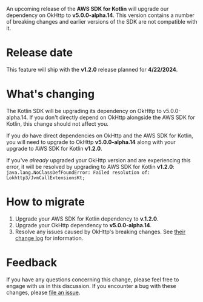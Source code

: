 An upcoming release of the **AWS SDK for Kotlin** will upgrade our dependency on OkHttp to **v5.0.0-alpha.14**. This version contains a number of breaking changes and earlier versions of the SDK are not compatible with it.

# Release date

This feature will ship with the **v1.2.0** release planned for **4/22/2024**.

# What's changing

The Kotlin SDK will be upgrading its dependency on OkHttp to v5.0.0-alpha.14. If you don't directly depend on OkHttp alongside the AWS SDK for Kotlin, this change should not affect you.

If you _do_ have direct dependencies on OkHttp and the AWS SDK for Kotlin, you will need to upgrade to OkHttp **v5.0.0-alpha.14** along with your upgrade to AWS SDK for Kotlin **v1.2.0**.

If you've _already_ upgraded your OkHttp version and are experiencing this error, it will be resolved by upgrading to AWS SDK for Kotlin **v1.2.0**:  `java.lang.NoClassDefFoundError: Failed resolution of: Lokhttp3/JvmCallExtensionsKt;`

# How to migrate

1. Upgrade your AWS SDK for Kotlin dependency to **v.1.2.0**.
2. Upgrade your OkHttp dependency to **v5.0.0-alpha.14**.
3. Resolve any issues caused by OkHttp's breaking changes. See [their change log](https://square.github.io/okhttp/changelogs/changelog/) for information.

# Feedback

If you have any questions concerning this change, please feel free to engage with us in this discussion. If you encounter a bug with these changes, please [file an issue](https://github.com/awslabs/aws-sdk-kotlin/issues/new/choose).